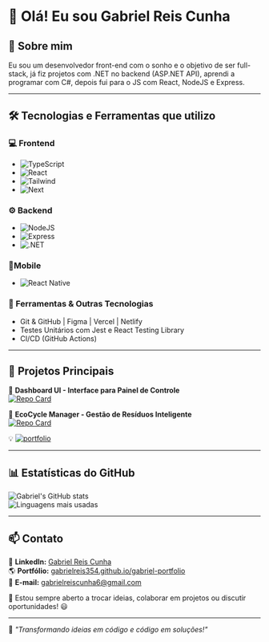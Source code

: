# 👋 Olá! Eu sou Gabriel Reis Cunha

## 🚀 Sobre mim
Eu sou um desenvolvedor front-end com o sonho e o objetivo de ser full-stack, já fiz projetos com .NET no backend (ASP.NET API), aprendi a programar com C#, depois fui para o JS com React, NodeJS e Express.

---

## 🛠️ Tecnologias e Ferramentas que utilizo

### **💻 Frontend**
- ![TypeScript](https://img.shields.io/badge/TypeScript-007ACC?style=for-the-badge&logo=typescript&logoColor=white)
- ![React](https://img.shields.io/badge/React-20232A?style=for-the-badge&logo=react&logoColor=61DAFB) 
- ![Tailwind](https://img.shields.io/badge/tailwindcss-%2338B2AC.svg?style=for-the-badge&logo=tailwind-css&logoColor=white) 
- ![Next](https://img.shields.io/badge/Next-black?style=for-the-badge&logo=next.js&logoColor=white)  

### **⚙️ Backend**
- ![NodeJS](https://img.shields.io/badge/node.js-6DA55F?style=for-the-badge&logo=node.js&logoColor=white)
- ![Express](https://img.shields.io/badge/express.js-%23404d59.svg?style=for-the-badge&logo=express&logoColor=%2361DAFB)
- ![.NET](https://img.shields.io/badge/.NET-5C2D91?style=for-the-badge&logo=.net&logoColor=white)

### **📱Mobile**
- ![React Native](https://img.shields.io/badge/React_Native-20232A?style=for-the-badge&logo=react&logoColor=61DAFB)

### **🔧 Ferramentas & Outras Tecnologias**
- Git & GitHub | Figma | Vercel | Netlify  
- Testes Unitários com Jest e React Testing Library  
- CI/CD (GitHub Actions)  

---

## 📌 Projetos Principais

🔹 **Dashboard UI - Interface para Painel de Controle**  
[![Repo Card](https://github-readme-stats.vercel.app/api/pin/?username=gabrielreis354&repo=dashboard-ui&bg_color=000&border_color=30A3DC&show_icons=true&icon_color=30A3DC&title_color=E94D5F&text_color=FFF)](https://github.com/gabrielreis354/dashboard-ui)

🔹 **EcoCycle Manager - Gestão de Resíduos Inteligente**  
[![Repo Card](https://github-readme-stats.vercel.app/api/pin/?username=gabrielreis354&repo=ecocycle_manager&bg_color=000&border_color=30A3DC&show_icons=true&icon_color=30A3DC&title_color=E94D5F&text_color=FFF)](https://github.com/gabrielreis354/ecocycle_manager) 

💡 [![portfolio](https://img.shields.io/badge/<portfolio/>-000?style=for-the-badge&logoColor=white)](https://gabrielreis354.github.io/gabriel-portfolio)

---

## 📊 Estatísticas do GitHub

![Gabriel's GitHub stats](https://github-readme-stats.vercel.app/api?username=gabrielreis354&show_icons=true&theme=dracula)  
![Linguagens mais usadas](https://github-readme-stats.vercel.app/api/top-langs/?username=gabrielreis354&layout=compact&theme=dracula)

---

## 📫 Contato  

🔗 **LinkedIn:** [Gabriel Reis Cunha](https://www.linkedin.com/in/gabrielreiscunha/)  
🌎 **Portfólio:** [gabrielreis354.github.io/gabriel-portfolio](https://gabrielreis354.github.io/gabriel-portfolio)  
📩 **E-mail:** gabrielreiscunha6@gmail.com  

💬 Estou sempre aberto a trocar ideias, colaborar em projetos ou discutir oportunidades! 😃  

---

🎯 *"Transformando ideias em código e código em soluções!"*
